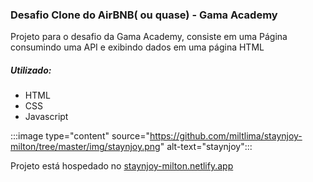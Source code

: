 ### Desafio Clone do AirBNB( ou quase) - Gama Academy
Projeto para o desafio da Gama Academy, consiste em uma Página consumindo uma API e exibindo dados em uma página HTML

##### Utilizado:
 - HTML 
 - CSS
 - Javascript

:::image type="content" source="https://github.com/miltlima/staynjoy-milton/tree/master/img/staynjoy.png" alt-text="staynjoy":::


Projeto está hospedado no [staynjoy-milton.netlify.app](https://staynjoy-milton.netlify.app)